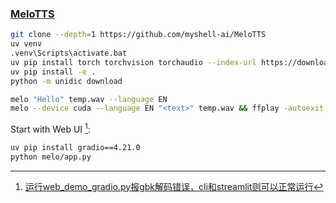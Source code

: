 ### [MeloTTS](https://github.com/myshell-ai/MeloTTS)

```sh
git clone --depth=1 https://github.com/myshell-ai/MeloTTS
uv venv
.venv\Scripts\activate.bat
uv pip install torch torchvision torchaudio --index-url https://download.pytorch.org/whl/cu121
uv pip install -e .
python -m unidic download
```

```sh
melo "Hello" temp.wav --language EN
melo --device cuda --language EN "<text>" temp.wav && ffplay -autoexit temp.wav
```

Start with Web UI [^1]:

```sh
uv pip install gradio==4.21.0
python melo/app.py
```

[^1]: [运行web_demo_gradio.py报gbk解码错误，cli和streamlit则可以正常运行](https://github.com/THUDM/ChatGLM3/discussions/1009)